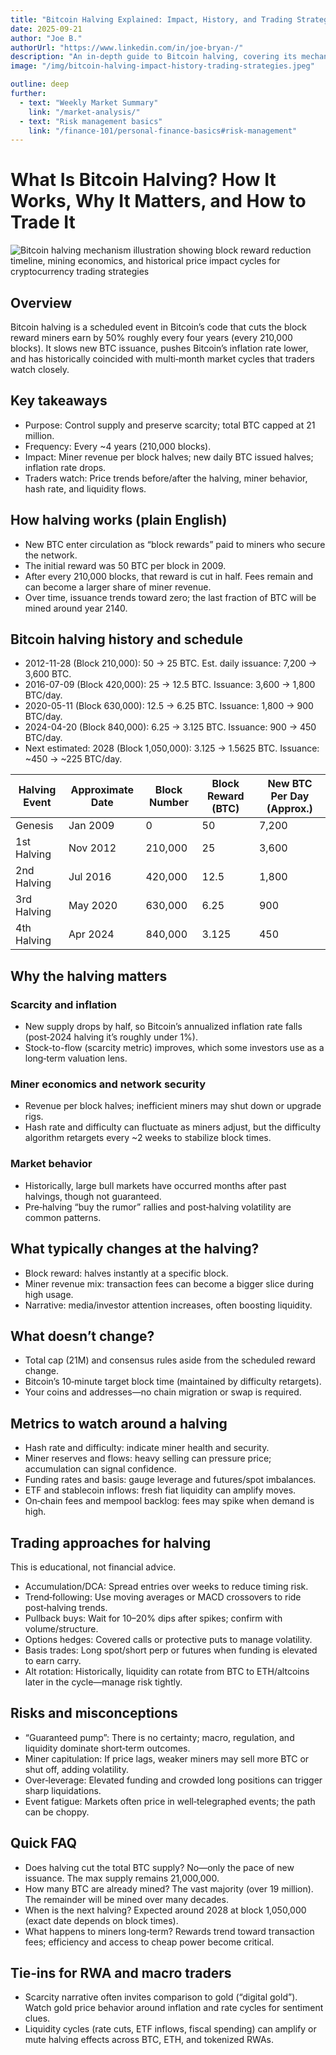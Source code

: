 ```yaml
---
title: "Bitcoin Halving Explained: Impact, History, and Trading Strategies"
date: 2025-09-21
author: "Joe B."
authorUrl: "https://www.linkedin.com/in/joe-bryan-/"
description: "An in-depth guide to Bitcoin halving, covering its mechanics, historical schedule, market impact, key metrics, and practical trading approaches for crypto investors and traders."
image: "/img/bitcoin-halving-impact-history-trading-strategies.jpeg"

outline: deep
further:
  - text: "Weekly Market Summary"
    link: "/market-analysis/"
  - text: "Risk management basics"
    link: "/finance-101/personal-finance-basics#risk-management"
---
```



# What Is Bitcoin Halving? How It Works, Why It Matters, and How to Trade It

![Bitcoin halving mechanism illustration showing block reward reduction timeline, mining economics, and historical price impact cycles for cryptocurrency trading strategies](/img/bitcoin-halving-impact-history-trading-strategies.jpeg)

## Overview
Bitcoin halving is a scheduled event in Bitcoin’s code that cuts the block reward miners earn by 50% roughly every four years (every 210,000 blocks). It slows new BTC issuance, pushes Bitcoin’s inflation rate lower, and has historically coincided with multi‑month market cycles that traders watch closely.

## Key takeaways
- Purpose: Control supply and preserve scarcity; total BTC capped at 21 million.
- Frequency: Every ~4 years (210,000 blocks).
- Impact: Miner revenue per block halves; new daily BTC issued halves; inflation rate drops.
- Traders watch: Price trends before/after the halving, miner behavior, hash rate, and liquidity flows.

## How halving works (plain English)
- New BTC enter circulation as “block rewards” paid to miners who secure the network.
- The initial reward was 50 BTC per block in 2009.
- After every 210,000 blocks, that reward is cut in half. Fees remain and can become a larger share of miner revenue.
- Over time, issuance trends toward zero; the last fraction of BTC will be mined around year 2140.

## Bitcoin halving history and schedule
- 2012-11-28 (Block 210,000): 50 → 25 BTC. Est. daily issuance: 7,200 → 3,600 BTC.
- 2016-07-09 (Block 420,000): 25 → 12.5 BTC. Issuance: 3,600 → 1,800 BTC/day.
- 2020-05-11 (Block 630,000): 12.5 → 6.25 BTC. Issuance: 1,800 → 900 BTC/day.
- 2024-04-20 (Block 840,000): 6.25 → 3.125 BTC. Issuance: 900 → 450 BTC/day.
- Next estimated: 2028 (Block 1,050,000): 3.125 → 1.5625 BTC. Issuance: ~450 → ~225 BTC/day.

| Halving Event | Approximate Date | Block Number | Block Reward (BTC) | New BTC Per Day (Approx.) |
|---------------|------------------|--------------|--------------------|---------------------------|
| Genesis       | Jan 2009         | 0            | 50                 | 7,200                     |
| 1st Halving   | Nov 2012         | 210,000      | 25                 | 3,600                     |
| 2nd Halving   | Jul 2016         | 420,000      | 12.5               | 1,800                     |
| 3rd Halving   | May 2020         | 630,000      | 6.25               | 900                       |
| 4th Halving   | Apr 2024         | 840,000      | 3.125              | 450                       |


## Why the halving matters

### Scarcity and inflation
- New supply drops by half, so Bitcoin’s annualized inflation rate falls (post‑2024 halving it’s roughly under 1%).
- Stock-to-flow (scarcity metric) improves, which some investors use as a long‑term valuation lens.

### Miner economics and network security
- Revenue per block halves; inefficient miners may shut down or upgrade rigs.
- Hash rate and difficulty can fluctuate as miners adjust, but the difficulty algorithm retargets every ~2 weeks to stabilize block times.

### Market behavior
- Historically, large bull markets have occurred months after past halvings, though not guaranteed.
- Pre‑halving “buy the rumor” rallies and post‑halving volatility are common patterns.

## What typically changes at the halving?
- Block reward: halves instantly at a specific block.
- Miner revenue mix: transaction fees can become a bigger slice during high usage.
- Narrative: media/investor attention increases, often boosting liquidity.

## What doesn’t change?
- Total cap (21M) and consensus rules aside from the scheduled reward change.
- Bitcoin’s 10‑minute target block time (maintained by difficulty retargets).
- Your coins and addresses—no chain migration or swap is required.

## Metrics to watch around a halving
- Hash rate and difficulty: indicate miner health and security.
- Miner reserves and flows: heavy selling can pressure price; accumulation can signal confidence.
- Funding rates and basis: gauge leverage and futures/spot imbalances.
- ETF and stablecoin inflows: fresh fiat liquidity can amplify moves.
- On‑chain fees and mempool backlog: fees may spike when demand is high.

## Trading approaches for halving
This is educational, not financial advice.
- Accumulation/DCA: Spread entries over weeks to reduce timing risk.
- Trend‑following: Use moving averages or MACD crossovers to ride post‑halving trends.
- Pullback buys: Wait for 10–20% dips after spikes; confirm with volume/structure.
- Options hedges: Covered calls or protective puts to manage volatility.
- Basis trades: Long spot/short perp or futures when funding is elevated to earn carry.
- Alt rotation: Historically, liquidity can rotate from BTC to ETH/altcoins later in the cycle—manage risk tightly.

## Risks and misconceptions
- “Guaranteed pump”: There is no certainty; macro, regulation, and liquidity dominate short‑term outcomes.
- Miner capitulation: If price lags, weaker miners may sell more BTC or shut off, adding volatility.
- Over‑leverage: Elevated funding and crowded long positions can trigger sharp liquidations.
- Event fatigue: Markets often price in well‑telegraphed events; the path can be choppy.

## Quick FAQ
- Does halving cut the total BTC supply? No—only the pace of new issuance. The max supply remains 21,000,000.
- How many BTC are already mined? The vast majority (over 19 million). The remainder will be mined over many decades.
- When is the next halving? Expected around 2028 at block 1,050,000 (exact date depends on block times).
- What happens to miners long‑term? Rewards trend toward transaction fees; efficiency and access to cheap power become critical.

## Tie‑ins for RWA and macro traders
- Scarcity narrative often invites comparison to gold (“digital gold”). Watch gold price behavior around inflation and rate cycles for sentiment clues.
- Liquidity cycles (rate cuts, ETF inflows, fiscal spending) can amplify or mute halving effects across BTC, ETH, and tokenized RWAs.

